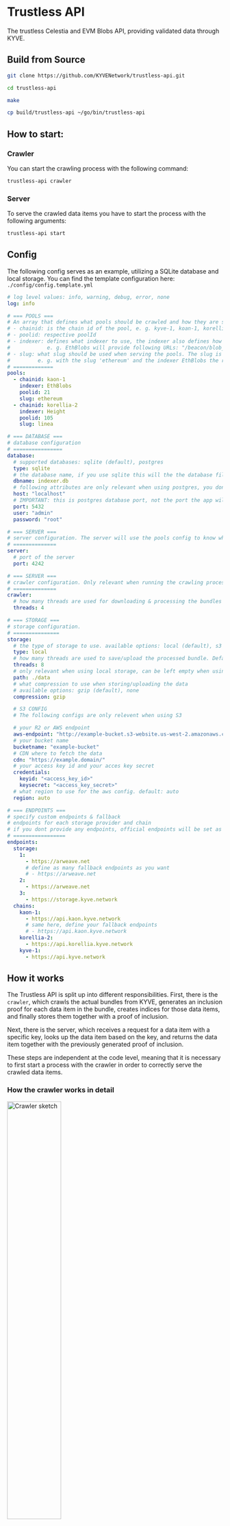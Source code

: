 # Trustless API

The trustless Celestia and EVM Blobs API, providing validated data through KYVE.

## Build from Source

```bash
git clone https://github.com/KYVENetwork/trustless-api.git

cd trustless-api

make

cp build/trustless-api ~/go/bin/trustless-api
```

## How to start:

### Crawler

You can start the crawling process with the following command:

```sh
trustless-api crawler
```

### Server

To serve the crawled data items you have to start the process with the following arguments:

```sh
trustless-api start
```

## Config

The following config serves as an example, utilizing a SQLite database and local storage. You can find the template configuration here: `./config/config.template.yml`

```yml
# log level values: info, warning, debug, error, none
log: info

# === POOLS ===
# An array that defines what pools should be crawled and how they are served.
# - chainid: is the chain id of the pool, e. g. kyve-1, koan-1, korellia-2
# - poolid: respective poolId
# - indexer: defines what indexer to use, the indexer also defines how to access the data
#            e. g. EthBlobs will provide following URLs: "/beacon/blob_sidecars?block_height={block_height}", "/beacon/blob_sidecars?slot_number={slot_number}"
# - slug: what slug should be used when serving the pools. The slug is a unique prefix for each pool when requesting its data.
#         e. g. with the slug 'ethereum' and the indexer EthBlobs the resulting url will be: "/ethereum/beacon/blob_sidecars?..."
# =============
pools:
  - chainid: kaon-1
    indexer: EthBlobs
    poolid: 21
    slug: ethereum
  - chainid: korellia-2
    indexer: Height
    poolid: 105
    slug: linea

# === DATABASE ===
# database configuration
# ================
database:
  # supported databases: sqlite (default), postgres
  type: sqlite
  # the database name, if you use sqlite this will the the database file. default: ./database.db
  dbname: indexer.db
  # following attributes are only relevant when using postgres, you don't need them for sqlite
  host: "localhost"
  # IMPORTANT: this is postgres database port, not the port the app will use to serve
  port: 5432
  user: "admin"
  password: "root"

# === SERVER ===
# server configuration. The server will use the pools config to know what pools to serve
# ==============
server:
  # port of the server
  port: 4242

# === SERVER ===
# crawler configuration. Only relevant when running the crawling process
# ==============
crawler:
  # how many threads are used for downloading & processing the bundles
  threads: 4

# === STORAGE ===
# storage configuration.
# ===============
storage:
  # the type of storage to use. available options: local (default), s3
  type: local
  # how many threads are used to save/upload the processed bundle. Default 8
  threads: 8
  # only relevant when using local storage, can be left empty when using AWS
  path: ./data
  # what compression to use when storing/uploading the data
  # available options: gzip (default), none
  compression: gzip

  # S3 CONFIG
  # The following configs are only relevent when using S3

  # your R2 or AWS endpoint
  aws-endpoint: "http://example-bucket.s3-website.us-west-2.amazonaws.com/"
  # your bucket name
  bucketname: "example-bucket"
  # CDN where to fetch the data
  cdn: "https://example.domain/"
  # your access key id and your acces key secret
  credentials:
    keyid: "<access_key_id>"
    keysecret: "<access_key_secret>"
  # what region to use for the aws config. default: auto
  region: auto

# === ENDPOINTS ===
# specify custom endpoints & fallback
# endpoints for each storage provider and chain
# if you dont provide any endpoints, official endpoints will be set as default
# =================
endpoints:
  storage:
    1:
      - https://arweave.net
      # define as many fallback endpoints as you want
      # - https://arweave.net
    2:
      - https://arweave.net
    3:
      - https://storage.kyve.network
  chains:
    kaon-1:
      - https://api.kaon.kyve.network
      # same here, define your fallback endpoints
      # - https://api.kaon.kyve.network
    korellia-2:
      - https://api.korellia.kyve.network
    kyve-1:
      - https://api.kyve.network
```

## How it works

The Trustless API is split up into different responsibilities. First, there is the `crawler`, which crawls the actual bundles from KYVE, generates an inclusion proof for each data item in the bundle, creates indices for those data items, and finally stores them together with a proof of inclusion.

Next, there is the server, which receives a request for a data item with a specific key, looks up the data item based on the key, and returns the data item together with the previously generated proof of inclusion.

These steps are independent at the code level, meaning that it is necessary to first start a process with the crawler in order to correctly serve the crawled data items.

### How the crawler works in detail

<img width="50%" src="../assets/crawler.png" alt="Crawler sketch"/>

As previously mentioned, the `crawler` is responsible for retrieving all bundles from the KYVE chain and storing each data item. The crawler process knows which pools to query based on the `config.yml` file provided. You can find a template configuration under `./config/config.template.yml.`

The config file contains all `poolId`s that should be crawled. The crawler itself functions like a master, starting one go-routine per `poolId` that is responsible for crawling that specific `poolId`.

Each go-routine (referred to as a ChildCrawler from here on) performs the following tasks:

- query missing bundles
- for each data item in the bundle
  - it generates a data inclusion proof for that specific bundle
  - precomputes the Trustless API response
  - saves the response
  - and saves the response location for certain keys
- repeats that every n-seconds

### Query Bundles

To insert a bundle we first have to retrieve its bundle data.

- first we have to query for that specific bundleId on the KYVE chain, we call this the `finalizedBundle` (the ChildCrawler will use the `chainrest` defined in the config)
- then we have to get the decompressed bundle data associated with the `finalizedBundle` from the given storage provider (the ChildCrawler will use the `storagerest` defined in the config)
- the decompressed bundle data is an array of data items, we compute the hash value of every single data item for the inclusion proof

### Generate Data Inclusion Proof

Now that we have the bundles data items and each corresponding data item hash, we can start generating the trustless data items that contain a proof of inclusion.
We do this by iterating over each data item of the bundle and computing a compact merkle tree for each data item. The compact merkle tree only contains the necessary hashes for constructing the merkle root. This root will be equal to the merkle root stored on the KYVE chain.

### Precompute Trustless API Response

Finally, we can build the response, which will consist of the actual data item and its corresponding inclusion proof. Additionally we need to include relevant information for the user to verify the data items merkle root, like the chainId, poolId and bundleId.

### Save Response & Keys

As a last step, we save/upload all responses to a file storage, like S3, and save the location in the database.

### Indexer

We have to generate indices on each data item because we want to quickly retrieve the trustless data item based on a specific key that corresponse to that exact data item. For each data item, there must be at least one index, but there can be more than one. The crawler will generate indices based on the `indexer` defined in the `config.yml`.

The whole purpose of the Indexer is to return the possible indices of a specific data item, that then will be stored and later queried in the database.

**Example: `EthBlobs`**

The `EthBlobsIndexer` generates all necessary indices to query for blobs:

- block_height
- slot_number

This means, the `EthBlobsIndexer` will take a bundle, which is an array of data items, as an argument and return an array of trustless data items back. A trustless data item contains the actual data, the inclusion proof and all necessary information to verify that proof (like chainId, bundleId). Additionally it contains an array of indicies for that specific data item, these indicies will then be stored in the data base to correctly retrieve the trustless data item later on.

```go
func (e *EthBlobsIndexer) IndexBundle(bundle *types.Bundle) (*[]types.TrustlessDataItem, error) {
	var trustlessItems []types.TrustlessDataItem
	for index, dataitem := range bundle.DataItems {

		// calculate inclusion proof
		...

		// calculate indicies
		var indices []types.Index = []types.Index{
			{Index: dataitem.Key, IndexId: IndexBlockHeight},
			{Index: blobData.SlotNumber, IndexId: IndexSlotNumber},
		}

		trustlessDataItem := types.TrustlessDataItem{
			Value:     raw,
			Proof:     proof,
			BundleId:  bundle.BundleId,
			PoolId:    bundle.PoolId,
			Indices:   indices,
		}
		trustlessItems = append(trustlessItems, trustlessDataItem)
	}
	return &trustlessItems, nil
}
```

### Database structure & Adapter

How are the data items stored and how do we index them?

We have two schemes:

1. DataItemDocument
2. IndexDocument.

There will be exactly two tables per pool with the following naming conventions: data_items_pool_`poolId`, indices_pool_`poolId` 

**DataItemDocument**
|ID|BundleID|PoolID|FileType|FilePath|
|-|-|-|-|-|
|uint, primary key|int64|int64|int|string|

**IndexDocument**
|Value|IndexID|DataItemID|
|-|-|-|
|string, primary key|int, primary key|uint|

We have to save the index id, because there might be more than one index for a data item e.g. `block_height` & `slot_number`.

We use a database adapter interface to separate the database implementation from our logic. This allows us to switch databases without modifying anything else except the database adapter.

Adapter interface:

```go
type Adapter interface {
	Save(bundle *types.Bundle) error
	Get(indexId int, key string) (files.SavedFile, error)
	GetMissingBundles(lastBundleId int64) []int64
	GetIndexer() indexer.Indexer
}
```

As you can see, we make use of only three methods to interact with the database. When inserting the data items it is important to submit them all with only one transactions, otherwise it might be possible that we fail to save some data items of a bundle resulting in incomplete data.

When saving a bundle, the adapter is responsible for the following:

- convert the bundles data items into trustless data items via. an indexer
- upload/save the trustless data items to a location (this will be done via a FileAdapter, see next chapter)
- write all necessary information about the data item and its location into the database
- and finally insert every index that exists for that specific data item (in case of EthBlobs this would be the `block_height` and `slot_number`)

### File Adapter

The Trustless API can save the trustless data items to various locations, therefore we need to account for different file types. The FileAdapter is responsible for that.

Currently there are only two FileAdapter:

- local file
- s3 file

A FileAdapter is only responsible for saving a trustless data item. The corresponding interface looks like the following:

```go
type SaveDataItem interface {
	Save(dataitem *types.TrustlessDataItem) (SavedFile, error)
}
```

### How the server works in detail

<img src="../assets/server.png" alt="server sketch"/>

The crawler has done the difficult part of indexing each bundle, now the server is able to simply retrieve the requested data item from the database.

1. A user requests a specific data item with a key. E. g. the user does the following request: `/beacon/blob_sidecars?block_height=1337`
2. Now the server looksup the data item location for that key. Following our example, the server would call the database adapter with the following arguments: `Get(1337, EthBlobIndexHeight)`
   - `EthBlobIndexHeight = 0` because the block_height is the first index defined in `EthBlobs`
3. Now that we have the data item's location, serves the data item directly.
4. At this point the server has provided the user with all the necessariy information to query for the on-chain merkle root for that specific data item.
5. Finally, the user constructs the local merkle root hash based on the provided data item from the server and compares it to the on-chain merkle root.

### Response Structure

The Trustless API response contains the actual data item and the inclusion proof that contains all necessary information to verify the data item has been validated through KYVE. The actual data of the data item might be wrapped in a custom structure, depending on the indexer. For example, the `Tendermint` indexer wraps the data item in a `JSON-RPC 2.0` response.

Note: Each endpoints response structure can be found by looking at the Swagger documentation.

```json
{
    "jsonrpc": "2.0",
	"id": -1,
    "result": {
        ...
    }
}
```

The inclusion proof, necessary for data verification, is included in the response header `x-kyve-proof` and encoded in Base64. If you wish to exclude the proof from the response, you can set the query parameter `proof=false`.

The proof is byte encoded in the following structure:

| Field | Size | Description |
|-------|------|-------------|
| version | 1 byte | Version (uint8) |
| poolId | 2 bytes | Pool ID (uint16) |
| bundleId | 8 bytes | Bundle ID (uint64) |
| chainId | variable | Chain ID (null-terminated string) |
| dataItemKey | variable | Data Item Key (null-terminated string) |
| dataItemValueKey | variable | Data Item Value Key (null-terminated string) |
| Merkle Nodes | 33 bytes each | Array of Merkle nodes: <br> - 1 byte: left (true/false) <br> - 32 bytes: hash (sha256) |

Note: The proof is encoded in big-endian.

To construct the original data item from the Trustless API response, the `dataItemKey` and `dataItemValueKey` are necessary. This is because the data item might be wrapped in a custom structure by the indexer, such as the Tendermint indexer.

Constructing the original data item from the Trustless API response:

```ts
{
    "key": dataItemKey,
    "value": response[dataItemValueKey]
}
```

Note: if the `dataItemKey` is empty, `response[dataItemValueKey]` is already the actual data item.

### Swagger Documentation

The server automatically generates a swagger documentation, based on the provided `config.yml` file.

To access the swagger documentation, navigate to the index page of your server, like:

```
https://data.services.kyve.network/
```